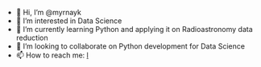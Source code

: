 - 👋 Hi, I’m @myrnayk
- 👀 I’m interested in Data Science
- 🌱 I’m currently learning Python and applying it on Radioastronomy data reduction
- 💞️ I’m looking to collaborate on Python development for Data Science
- 📫 How to reach me: [l](https://www.linkedin.com/in/astromyrna/)

<!---
myrnayk/myrnayk is a ✨ special ✨ repository because its `README.md` (this file) appears on your GitHub profile.
You can click the Preview link to take a look at your changes.
--->
